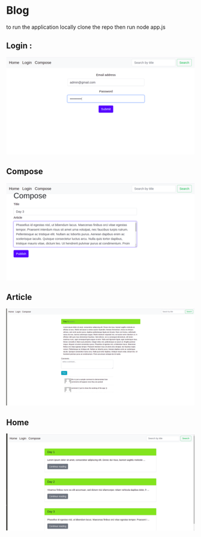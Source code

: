 # Blog
to run the application locally clone the repo
then run node app.js 

## Login :
![login](login.png)
## Compose
![compose](compose.png)
## Article
![article](article.png)
## Home
![Home](home.png)
